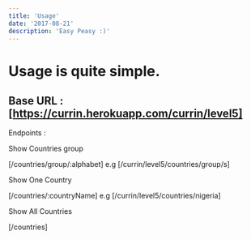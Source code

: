 ```yaml
---
title: 'Usage'
date: '2017-08-21'
description: 'Easy Peasy :)'
---
```


 # Usage is quite simple.
 
 ## Base URL : [https://currin.herokuapp.com/currin/level5]
 
 Endpoints :
 
 Show Countries group
 
 [/countries/group/:alphabet] e.g [/currin/level5/countries/group/s]
 
 Show One Country
 
 [/countries/:countryName]     e.g [/currin/level5/countries/nigeria]
 
 Show All Countries
 
 [/countries]




